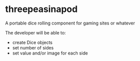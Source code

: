 # threepeasinapod
A portable dice rolling component for gaming sites or whatever


The developer will be able to: 
- create Dice objects
- set number of sides
- set value and/or image for each side
